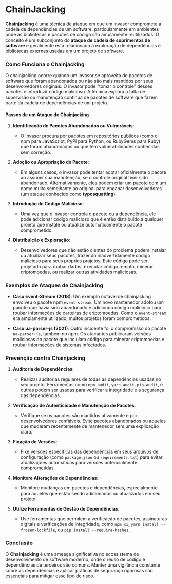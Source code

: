 # ChainJacking

**Chainjacking** é uma técnica de ataque em que um invasor compromete a cadeia de dependências de um software, particularmente em ambientes onde as bibliotecas e pacotes de código são amplamente reutilizados. O conceito é um subconjunto do **ataque de cadeia de suprimentos de software** e geralmente está relacionado à exploração de dependências e bibliotecas externas usadas em um projeto de software.

### Como Funciona o Chainjacking

O chainjacking ocorre quando um invasor se aproveita de pacotes de software que foram abandonados ou não são mais mantidos por seus desenvolvedores originais. O invasor pode "tomar o controle" desses pacotes e introduzir código malicioso. A técnica explora a falta de supervisão ou manutenção contínua de pacotes de software que fazem parte da cadeia de dependências de um projeto.

#### Passos de um Ataque de Chainjacking

1. **Identificação de Pacotes Abandonados ou Vulneráveis**:
   - O invasor procura por pacotes em repositórios públicos (como o npm para JavaScript, PyPI para Python, ou RubyGems para Ruby) que foram abandonados ou que têm vulnerabilidades conhecidas sem correção.

2. **Adoção ou Apropriação do Pacote**:
   - Em alguns casos, o invasor pode tentar adotar oficialmente o pacote ao assumir sua manutenção, se o controle original tiver sido abandonado. Alternativamente, eles podem criar um pacote com um nome muito semelhante ao original para enganar desenvolvedores (um ataque conhecido como **typosquatting**).

3. **Introdução de Código Malicioso**:
   - Uma vez que o invasor controla o pacote ou a dependência, ele pode adicionar código malicioso que é então distribuído a qualquer projeto que instale ou atualize automaticamente o pacote comprometido.

4. **Distribuição e Exploração**:
   - Desenvolvedores que não estão cientes do problema podem instalar ou atualizar seus pacotes, trazendo inadvertidamente código malicioso para seus próprios projetos. Este código pode ser projetado para roubar dados, executar código remoto, minerar criptomoedas, ou realizar outras atividades maliciosas.

### Exemplos de Ataques de Chainjacking

- **Caso Event-Stream (2018)**: Um exemplo notável de chainjacking envolveu o pacote npm `event-stream`. Um novo mantenedor adotou um pacote que havia sido abandonado e adicionou código malicioso para roubar informações de carteiras de criptomoedas. Como o `event-stream` era amplamente utilizado, muitos projetos foram comprometidos.

- **Caso ua-parser-js (2021)**: Outro incidente foi o compromisso do pacote `ua-parser-js`, também no npm. Os atacantes publicaram versões maliciosas do pacote que incluíam código para minerar criptomoedas e roubar informações de sistemas infectados.

### Prevenção contra Chainjacking

1. **Auditoria de Dependências**:
   - Realizar auditorias regulares de todas as dependências usadas no seu projeto. Ferramentas como `npm audit`, `yarn audit`, `pip-audit`, e outras podem ser usadas para verificar a integridade e a segurança das dependências.

2. **Verificação de Autenticidade e Manutenção de Pacotes**:
   - Verifique se os pacotes são mantidos ativamente e por desenvolvedores confiáveis. Evite pacotes abandonados ou aqueles que mudaram recentemente de mantenedor sem uma explicação clara.

3. **Fixação de Versões**:
   - Fixe versões específicas das dependências em seus arquivos de configuração (como `package.json` ou `requirements.txt`) para evitar atualizações automáticas para versões potencialmente comprometidas.

4. **Monitore Alterações de Dependências**:
   - Monitore mudanças em pacotes e dependências, especialmente para aqueles que estão sendo adicionados ou atualizados em seu projeto.

5. **Utilize Ferramentas de Gestão de Dependências**:
   - Use ferramentas que permitem a verificação de pacotes, assinaturas digitais e verificações de integridade, como `npm ci`, `yarn install --frozen-lockfile`, ou `pip install --require-hashes`.

### Conclusão

O **Chainjacking** é uma ameaça significativa no ecossistema de desenvolvimento de software moderno, onde o reuso de código e dependências de terceiros são comuns. Manter uma vigilância constante sobre as dependências e aplicar práticas de segurança rigorosas são essenciais para mitigar esse tipo de risco.